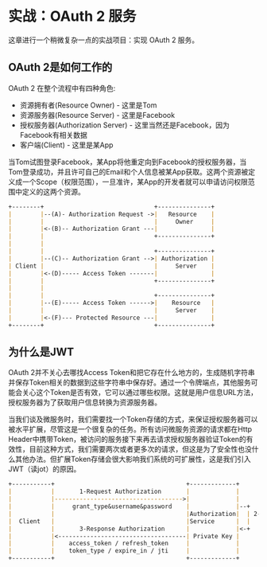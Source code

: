 # 实战：OAuth 2 服务

这章进行一个稍微复杂一点的实战项目：实现 OAuth 2 服务。

## OAuth 2是如何工作的

OAuth 2 在整个流程中有四种角色:

* 资源拥有者(Resource Owner) - 这里是Tom
* 资源服务器(Resource Server) - 这里是Facebook
* 授权服务器(Authorization Server) - 这里当然还是Facebook，因为Facebook有相关数据
* 客户端(Client) - 这里是某App

当Tom试图登录Facebook，某App将他重定向到Facebook的授权服务器，当Tom登录成功，并且许可自己的Email和个人信息被某App获取。这两个资源被定义成一个Scope（权限范围），一旦准许，某App的开发者就可以申请访问权限范围中定义的这两个资源。

```markdown
+--------+                               +---------------+
|        |--(A)- Authorization Request ->|   Resource    |
|        |                               |     Owner     |
|        |<-(B)-- Authorization Grant ---|               |
|        |                               +---------------+
|        |
|        |                               +---------------+
|        |--(C)-- Authorization Grant -->| Authorization |
| Client |                               |     Server    |
|        |<-(D)----- Access Token -------|               |
|        |                               +---------------+
|        |
|        |                               +---------------+
|        |--(E)----- Access Token ------>|    Resource   |
|        |                               |     Server    |
|        |<-(F)--- Protected Resource ---|               |
+--------+                               +---------------+
```

## 为什么是JWT

OAuth 2并不关心去哪找Access Token和把它存在什么地方的，生成随机字符串并保存Token相关的数据到这些字符串中保存好。通过一个令牌端点，其他服务可能会关心这个Token是否有效，它可以通过哪些权限。这就是用户信息URL方法，授权服务器为了获取用户信息转换为资源服务器。

当我们谈及微服务时，我们需要找一个Token存储的方式，来保证授权服务器可以被水平扩展，尽管这是一个很复杂的任务。所有访问微服务资源的请求都在Http Header中携带Token，被访问的服务接下来再去请求授权服务器验证Token的有效性，目前这种方式，我们需要两次或者更多次的请求，但这是为了安全性也没什么其他办法。但扩展Token存储会很大影响我们系统的可扩展性，这是我们引入JWT（读jot）的原因。

```markdown
+-----------+                                     +-------------+
|           |       1-Request Authorization       |             |
|           |------------------------------------>|             |
|           |     grant_type&username&password    |             |--+
|           |                                     |Authorization|  | 2-Gen
|  Client   |                                     |Service      |  |   JWT
|           |       3-Response Authorization      |             |<-+
|           |<------------------------------------| Private Key |
|           |    access_token / refresh_token     |             |
|           |    token_type / expire_in / jti     |             |
+-----------+                                     +-------------+
```